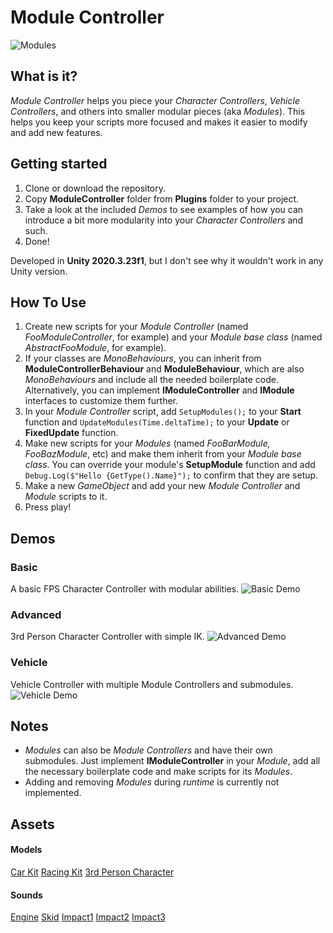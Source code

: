 # Module Controller
![Modules](https://user-images.githubusercontent.com/54811990/142493660-2f6a2e08-5cec-4284-9462-8664e301eb6c.png)

## What is it?
*Module Controller* helps you piece your *Character Controllers*, *Vehicle Controllers*, and others into smaller modular pieces (aka *Modules*). This helps you keep your scripts more focused and makes it easier to modify and add new features.

## Getting started
1. Clone or download the repository.
2. Copy **ModuleController** folder from **Plugins** folder to your project.
3. Take a look at the included *Demos* to see examples of how you can introduce a bit more modularity into your *Character Controllers* and such.
4. Done!

Developed in **Unity 2020.3.23f1**, but I don't see why it wouldn't work in any Unity version.

## How To Use
1. Create new scripts for your *Module Controller* (named *FooModuleController*, for example) and your *Module base class* (named *AbstractFooModule*, for example).
2. If your classes are *MonoBehaviours*, you can inherit from **ModuleControllerBehaviour** and **ModuleBehaviour**, which are also *MonoBehaviours* and include all the needed boilerplate code. Alternatively, you can implement **IModuleController** and **IModule** interfaces to customize them further.
3. In your *Module Controller* script, add `SetupModules();` to your **Start** function and `UpdateModules(Time.deltaTime);` to your **Update** or **FixedUpdate** function.
4. Make new scripts for your *Modules* (named *FooBarModule, FooBazModule*, etc) and make them inherit from your *Module base class*. You can override your module's **SetupModule** function and add `Debug.Log($"Hello {GetType().Name}");` to confirm that they are setup.
5. Make a new *GameObject* and add your new *Module Controller* and *Module* scripts to it.
6. Press play!

## Demos
### Basic
A basic FPS Character Controller with modular abilities.
![Basic Demo](https://user-images.githubusercontent.com/54811990/165590604-8a1f0780-0ecc-4fb3-9448-b8de949f176f.png)
### Advanced
3rd Person Character Controller with simple IK.
![Advanced Demo](https://user-images.githubusercontent.com/54811990/165590645-6d7fcb1d-31dd-408c-8b01-883bc8ecbf4c.png)
### Vehicle
Vehicle Controller with multiple Module Controllers and submodules.
![Vehicle Demo](https://user-images.githubusercontent.com/54811990/165590693-a356b0db-aef9-48dd-9141-bf4886ffa992.png)

## Notes
- *Modules* can also be *Module Controllers* and have their own submodules. Just implement **IModuleController** in your *Module*, add all the necessary boilerplate code and make scripts for its *Modules*.
- Adding and removing *Modules* during *runtime* is currently not implemented.

## Assets
#### Models
[Car Kit](https://www.kenney.nl/assets/car-kit)
[Racing Kit](https://www.kenney.nl/assets/racing-kit)
[3rd Person Character](https://assetstore.unity.com/packages/essentials/starter-assets-third-person-character-controller-196526)
#### Sounds
[Engine](https://freesound.org/people/cr4sht3st/sounds/157144/)
[Skid](https://freesound.org/people/audible-edge/sounds/71739/)
[Impact1](https://freesound.org/people/Halleck/sounds/121622/)
[Impact2](https://freesound.org/people/Halleck/sounds/121657/)
[Impact3](https://freesound.org/people/Halleck/sounds/121656/)
